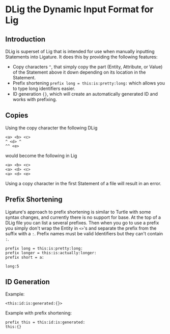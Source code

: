 # DLig the Dynamic Input Format for Lig

## Introduction

DLig is superset of Lig that is intended for use when manually inputting Statements into Ligature.
It does this by providing the following features:

 * Copy characters `^`, that simply copy the part (Entity, Attribute, or Value) of the Statement above it down depending on its location in the Statement.
 * Prefix shortening `prefix long = this:is:pretty:long:` which allows you to type long identifiers easier.
 * ID generation `{}`, which will create an automatically generated ID and works with prefixing.

## Copies

Using the copy character the following DLig

```
<a> <b> <c>
^ <d> ^
^^ <e>
```

would become the following in Lig

```
<a> <b> <c>
<a> <d> <c>
<a> <d> <e>
```

Using a copy character in the first Statement of a file will result in an error.

## Prefix Shortening

Ligature's approach to prefix shortening is similar to Turtle with some syntax changes, and currently there is no support for base.
At the top of a DLig file you can list a several prefixes.
Then when you go to use a prefix you simply don't wrap the Entity in `<>`'s and separate the prefix from the
suffix with a `:`.
Prefix names must be valid Identifiers but they can't contain `:`.

```
prefix long = this:is:pretty:long:
prefix longer = this:is:actually:longer:
prefix short = a:

long:5 

```

## ID Generation

Example:

`<this:id:is:generated:{}>`

Example with prefix shortening:

```
prefix this = this:id:is:generated:
this:{}
```
